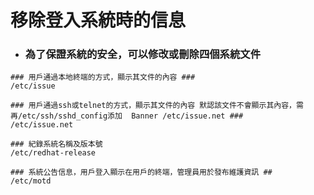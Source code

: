 # 移除登入系統時的信息

- ### 為了保證系統的安全，可以修改或刪除四個系統文件

```
### 用戶通過本地終端的方式，顯示其文件的內容 ###
/etc/issue				

### 用戶通過ssh或telnet的方式，顯示其文件的內容 默認該文件不會顯示其內容，需再/etc/ssh/sshd_config添加  Banner /etc/issue.net ###
/etc/issue.net	

### 紀錄系統名稱及版本號
/etc/redhat-release	

### 系統公告信息，用戶登入顯示在用戶的終端，管理員用於發布維護資訊 ##
/etc/motd
```

